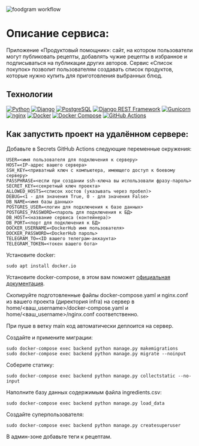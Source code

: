 ![foodgram workflow](https://github.com/Tox1que/foodgram/actions/workflows/main.yml/badge.svg?event=push)


# Описание сервиса:

Приложение «Продуктовый помощник»: сайт, на котором пользователи могут публиковать рецепты, добавлять чужие рецепты в избранное и подписываться на публикации других авторов. Сервис «Список покупок» позволит пользователям создавать список продуктов, которые нужно купить для приготовления выбранных блюд.

## Технологии
[![Python](https://img.shields.io/badge/Python-3776AB?logo=python)](https://www.python.org/)
[![Django](https://img.shields.io/badge/Django-092E20?&logo=django)](https://www.djangoproject.com/)
[![PostgreSQL](https://img.shields.io/badge/PostgreSQL-grey?logo=postgresql)](https://www.postgresql.org/)
[![Django REST Framework](https://img.shields.io/badge/Django_REST_Framework-grey?logo=django)](https://www.django-rest-framework.org/)
[![Gunicorn](https://img.shields.io/badge/Gunicorn-grey?logo=gunicorn)](https://gunicorn.org/)
[![nginx](https://img.shields.io/badge/nginx-grey?logo=nginx)](https://nginx.org/)
[![Docker](https://img.shields.io/badge/Docker-grey?logo=docker)](https://www.docker.com/)
[![Docker Compose](https://img.shields.io/badge/Docker_Compose-grey?logo=docker)](https://docs.docker.com/compose/)
[![GitHub Actions](https://img.shields.io/badge/GitHub_Actions-grey?logo=githubactions)](https://github.com/features/actions)


## Как запустить проект на удалённом сервере:
Добавьте в Secrets GitHub Actions следующие переменные окружения:
```
USER=<имя пользователя для подключения к серверу>
HOST=<IP-адрес вашего сервера>
SSH_KEY=<приватный ключ с компьютера, имеющего доступ к боевому серверу>
PASSPHRASE=<если при создании ssh-ключа вы использовали фразу-пароль>
SECRET_KEY=<секретный ключ проекта>
ALLOWED_HOSTS=<список хостов (указывать через пробел)>
DEBUG=<1 - для значения True, 0 - для значения False>
DB_NAME=<имя базы данных>
POSTGRES_USER=<логин для подключения к базе данных>
POSTGRES_PASSWORD=<пароль для подключения к БД>
DB_HOST=<название сервиса (контейнера)>
DB_PORT=<порт для подключения к БД>
DOCKER_USERNAME=<DockerHub имя пользователя>
DOCKER_PASSWORD=<DockerHub пароль>
TELEGRAM_TO=<ID вашего телеграм-аккаунта>
TELEGRAM_TOKEN=<токен вашего бота>
```
Установите docker:
```
sudo apt install docker.io
```
Установите docker-compose, в этом вам поможет [официальная документация](https://docs.docker.com/compose/install/standalone/).

Скопируйте подготовленные файлы docker-compose.yaml и nginx.conf из вашего проекта (директория infra) на сервер в home/<ваш_username>/docker-compose.yaml и home/<ваш_username>/nginx.conf соответственно.

При пуше в ветку main код автоматически деплоится на сервер.

Создайте и примените миграции:
```
sudo docker-compose exec backend python manage.py makemigrations
sudo docker-compose exec backend python manage.py migrate --noinput
```
Соберите статику:
```
sudo docker-compose exec backend python manage.py collectstatic --no-input
```
Наполните базу данных содержимым файла ingredients.csv:
```
sudo docker-compose exec backend python manage.py load_data
```
Создайте суперпользователя:
```
sudo docker-compose exec backend python manage.py createsuperuser
```
В админ-зоне добавьте теги к рецептам.
